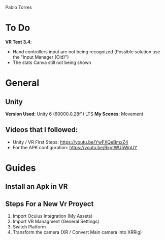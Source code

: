 Pablo Torres 

# To Do
**VR Text 3.4**: 
- Hand controllers input are not being recognized (Possible solution use the "Input Manager (Old)")
- The stats Canva still not being shown

# General
## Unity
**Version Used**: Unity 6 (60000.0.28f1) LTS
**My Scenes**: Movement
	
## Videos that I followed:
- Unity / VR First Steps: https://youtu.be/YwFXQeBmxZ4
- For the APK configuration: https://youtu.be/RkgtWU5WqUY

# Guides
## Install an Apk in VR

## Steps For a New Vr Proyect
1. Import Oculus Integration (My Assets)
2. Import VR Managment (General Settings)
3. Switch Platform
4. Transform the camera (XR / Convert Main camera into XRRig)
